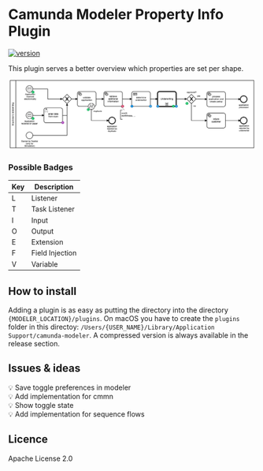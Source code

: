# Camunda Modeler Property Info Plugin

[![version](https://img.shields.io/badge/version-v0.0.1--alpha-brightgreen.svg)]()

This plugin serves a better overview which properties are set per shape.

![Plugin-Example](./plugin-example.png)


### Possible Badges

| Key | Description |
| ------------- |-------------|
| L | Listener |
| T | Task Listener |
| I | Input |
| O | Output |
| E | Extension |
| F | Field Injection |
| V | Variable |

## How to install

Adding a plugin is as easy as putting the directory into the directory `{MODELER_LOCATION}/plugins`.
On macOS you have to create the `plugins` folder in this directoy: `/Users/{USER_NAME}/Library/Application Support/camunda-modeler`. A compressed version is always available in the release section.

## Issues & ideas

:bulb: Save toggle preferences in modeler<br/>
:bulb: Add implementation for cmmn<br/>
:bulb: Show toggle state<br/>
:bulb: Add implementation for sequence flows


## Licence

Apache License 2.0

